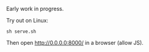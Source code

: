 Early work in progress.

Try out on Linux:

```
sh serve.sh
```

Then open http://0.0.0.0:8000/ in a browser (allow JS).